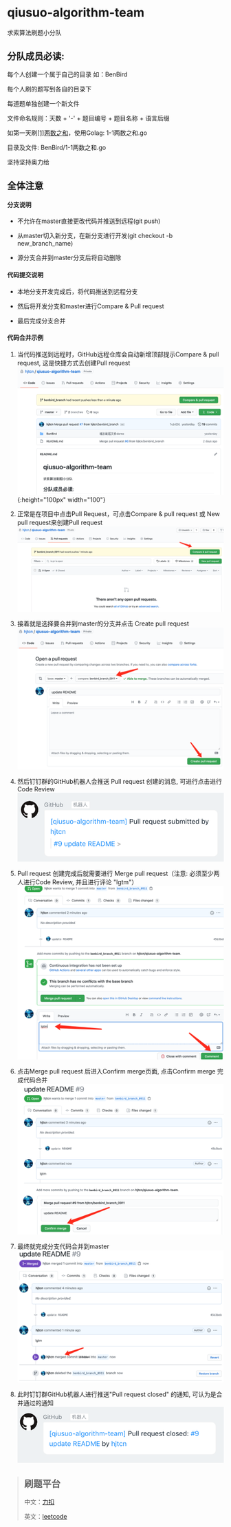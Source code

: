 # qiusuo-algorithm-team
求索算法刷题小分队

## 分队成员必读:

每个人创建一个属于自己的目录 如：BenBird

每个人刷的题写到各自的目录下

每道题单独创建一个新文件

文件命名规则：天数 + '-' + 题目编号 + 题目名称 + 语言后缀

如第一天刷[[1]两数之和](https://leetcode-cn.com/problems/two-sum/)，使用Golag: 1-1两数之和.go

目录及文件: BenBird/1-1两数之和.go

坚持坚持奥力给

## 全体注意

#### 分支说明

* 不允许在master直接更改代码并推送到远程(git push)

* 从master切入新分支，在新分支进行开发(git checkout -b new_branch_name)

* 源分支合并到master分支后将自动删除

#### 代码提交说明

* 本地分支开发完成后，将代码推送到远程分支

* 然后将开发分支和master进行Compare & Pull request

* 最后完成分支合并

#### 代码合并示例

1. 当代码推送到远程时，GitHub远程仓库会自动新增顶部提示Compare & pull request, 这是快捷方式去创建Pull request
![compare & pull request](./Resource/images/origin.png){:height="100px" width="100"}

2. 正常是在项目中点击Pull Request，可点击Compare & pull request 或 New pull request来创建Pull request
![pull request](./Resource/images/compare.png)

3. 接着就是选择要合并到master的分支并点击 Create pull request
![Create pull request](./Resource/images/create_pull_request.png)

4. 然后钉钉群的GitHub机器人会推送 Pull request 创建的消息, 可进行点击进行Code Review
![Message of pull request](./Resource/images/git_create_merge.png)

5. Pull request 创建完成后就需要进行 Merge pull request（注意: 必须至少两人进行Code Review, 并且进行评论 "lgtm"）
![Merge pull Request](./Resource/images/comment.png)

6. 点击Merge pull request 后进入Confirm merge页面, 点击Confirm merge 完成代码合并
![Confirm merge](./Resource/images/confirm_merge.png)

7. 最终就完成分支代码合并到master
![Merged](./Resource/images/merged.png)

8. 此时钉钉群GitHub机器人进行推送"Pull request closed" 的通知, 可认为是合并通过的通知
![Message Merged](./Resource/images/git_confirm_merge.png)

> ## 刷题平台
>
> 中文：[力扣](https://leetcode-cn.com/problemset/all)
>
> 英文：[leetcode](https://leetcode.com/problemset/all)
